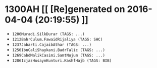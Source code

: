 # 1300AH [[ [Re]generated on 2016-04-04 (20:19:55) ]]

* `1206Muradi.SilkDurar (TAGS: ...)`
* `1212BahrCulum.FawaidRijaliya (TAGS: SHC)`
* `1237Jabarti.CajaibAthar (TAGS: ...)`
* `1250IbnCaliShaykani.BadrTalic (TAGS: ...)`
* `1269CabdMalikCasimi.SamtNujum (TAGS: ...)`
* `1286IcjazHusaynKunturi.KashfHajb (TAGS: BIB)`
